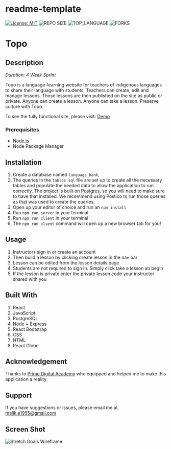 # readme-template

[![License: MIT](https://img.shields.io/badge/License-MIT-yellow.svg)](https://opensource.org/licenses/MIT)
![REPO SIZE](https://img.shields.io/github/repo-size/MalikElate/language-bank.svg?style=flat-square)
![TOP_LANGUAGE](https://img.shields.io/github/languages/top/MalikElate/language-bank.svg?style=flat-square)
![FORKS](https://img.shields.io/github/forks/MalikElate/language-bank.svg?style=social)

# Topo

## Description

_Duration: 4 Week Sprint_

Topo is a language-learning website for teachers of indigenous languages to share their language with students. Teachers can create, edit and manage lessons. Those lessons are then published on the site as public or private.  Anyone can create a lesson. Anyone can take a lesson. Preserve culture with Topo. 

To see the fully functional site, please visit: [Demo](https://polar-forest-38653.herokuapp.com/#/home)

### Prerequisites

- [Node.js](https://nodejs.org/en/)
- Node Package Manager 

## Installation

1. Create a database named `language_bank`,
2. The queries in the `tables.sql` file are set up to create all the necessary tables and populate the needed data to allow the application to run correctly. The project is built on [Postgres](https://www.postgresql.org/download/), so you will need to make sure to have that installed. We recommend using Postico to run those queries as that was used to create the queries, 
3. Open up your editor of choice and run an `npm install`
4. Run `npm run server` in your terminal
5. Run `npm run client` in your terminal
6. The `npm run client` command will open up a new browser tab for you!

## Usage

1. Instructors sign in or create an account
2. Then build a lesson by clicking create lesson in the nav bar 
3. Lesson can be edited from the lesson details page
4. Students are not required to sign in. Simply click take a lesson an begin 
5. If the lesson is private enter the private lesson code your instructor shared with you 

## Built With

1. React
2. JavaScript 
3. PostgreSQL 
4. Node + Express
5. React Bootstrap 
6. CSS 
7. HTML 
8. React Globe 

## Acknowledgement
Thanks to [Prime Digital Academy](www.primeacademy.io) who equipped and helped me to make this application a reality.

## Support
If you have suggestions or issues, please email me at [malik.e1955@gmail.com](www.google.com)

## Screen Shot

![Stretch Goals Wireframe](wireframes/githubataglance.png)
